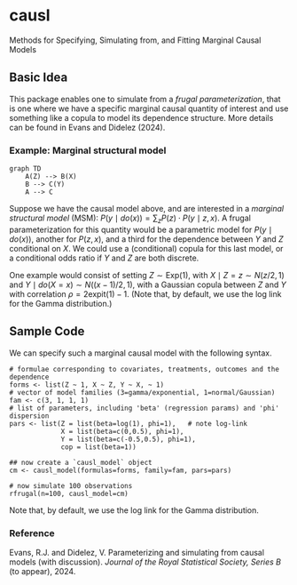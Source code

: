 # causl

Methods for Specifying, Simulating from, and Fitting Marginal Causal Models


## Basic Idea

This package enables one to simulate from a *frugal parameterization*,
that is one where we have a specific marginal causal quantity of
interest and use something like a copula to model its dependence
structure. More details can be found in Evans and Didelez (2024).

### Example: Marginal structural model

``` mermaid
graph TD
    A(Z) --> B(X)
    B --> C(Y)
    A --> C
```

Suppose we have the causal model above, and are interested in a
*marginal structural model* (MSM):
$P(y \mid do(x)) = \sum_z P(z) \cdot P(y \mid z, x).$ A frugal
parameterization for this quantity would be a parametric model for
$P(y \mid do(x))$, another for $P(z,x)$, and a third for the dependence
between $Y$ and $Z$ conditional on $X$. We could use a (conditional)
copula for this last model, or a conditional odds ratio if $Y$ and $Z$
are both discrete.


One example would consist of setting
$Z \sim \text{Exp}(1)$, with $X \mid Z=z \sim N(z/2, 1)$
and $Y \mid do(X=x) \sim N((x-1)/2, 1)$,
with a Gaussian copula between $Z$ and $Y$ with correlation $\rho = 2\text{expit}(1) - 1$. 
(Note that, by default, we use the log link for the Gamma distribution.)


## Sample Code

We can specify such a marginal causal model with the following syntax.

```         
# formulae corresponding to covariates, treatments, outcomes and the dependence
forms <- list(Z ~ 1, X ~ Z, Y ~ X, ~ 1)
# vector of model families (3=gamma/exponential, 1=normal/Gaussian)
fam <- c(3, 1, 1, 1)
# list of parameters, including 'beta' (regression params) and 'phi' dispersion
pars <- list(Z = list(beta=log(1), phi=1),   # note log-link
             X = list(beta=c(0,0.5), phi=1),
             Y = list(beta=c(-0.5,0.5), phi=1),
             cop = list(beta=1))

## now create a `causl_model` object
cm <- causl_model(formulas=forms, family=fam, pars=pars)

# now simulate 100 observations
rfrugal(n=100, causl_model=cm)
```

Note that, by default, we use the log link for the Gamma distribution.

### Reference

Evans, R.J. and Didelez, V. Parameterizing and simulating from causal
models (with discussion). *Journal of the Royal Statistical Society,
Series B* (to appear), 2024.
